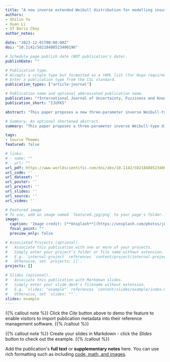 ```yaml
---
title: "A new inverse extended Weibull distribution for modelling insurance loss data"
authors:
- Shilin Yu
- Xuan Li
- ST Boris Choy
author_notes:

date: "2023-12-01T00:00:00Z"
doi: "10.1142/S0218488523400196"

# Schedule page publish date (NOT publication's date).
publishDate: ""

# Publication type.
# Accepts a single type but formatted as a YAML list (for Hugo requirements).
# Enter a publication type from the CSL standard.
publication_types: ["article-journal"]

# Publication name and optional abbreviated publication name.
publication: "*International Journal of Uncertainty, Fuzziness and Knowledge-Based Systems, 1*(1)"
publication_short: "IJUFKS"

abstract: "This paper proposes a new three-parameter inverse Weibull-type distribution via a similar way of constructing a skew normal distribution. The additional shape parameter increases the distribution’s modelling capability as other three-parameter inverse Weibull-type distributions. The mathematical properties of this inverse extended Weibull distribution are studied and proven. In the empirical study of four insurance datasets from Australia, Denmark and the USA, we show that the proposed distribution performs very well compared with other three-parameter competitors."

# Summary. An optional shortened abstract.
summary: "This paper proposes a three-parameter inverse Weibull-type distribution with enhanced modeling flexibility, demonstrates its mathematical properties, and shows superior performance on insurance datasets from Australia, Denmark, and the USA compared to existing counterparts."

tags:
- Source Themes
featured: false

# links:
# - name: ""
#   url: ""
url_pdf: https://www.worldscientific.com/doi/abs/10.1142/S0218488523400196
url_code: ''
url_dataset: ''
url_poster: ''
url_project: ''
url_slides: ''
url_source: ''
url_video: ''

# Featured image
# To use, add an image named `featured.jpg/png` to your page's folder. 
image:
  caption: 'Image credit: [**Unsplash**](https://unsplash.com/photos/jdD8gXaTZsc)'
  focal_point: ""
  preview_only: false

# Associated Projects (optional).
#   Associate this publication with one or more of your projects.
#   Simply enter your project's folder or file name without extension.
#   E.g. `internal-project` references `content/project/internal-project/index.md`.
#   Otherwise, set `projects: []`.
projects: []

# Slides (optional).
#   Associate this publication with Markdown slides.
#   Simply enter your slide deck's filename without extension.
#   E.g. `slides: "example"` references `content/slides/example/index.md`.
#   Otherwise, set `slides: ""`.
slides: example
---
```


{{% callout note %}}
Click the *Cite* button above to demo the feature to enable visitors to import publication metadata into their reference management software.
{{% /callout %}}

{{% callout note %}}
Create your slides in Markdown - click the *Slides* button to check out the example.
{{% /callout %}}

Add the publication's **full text** or **supplementary notes** here. You can use rich formatting such as including [code, math, and images](https://docs.hugoblox.com/content/writing-markdown-latex/).
